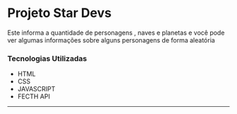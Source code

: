 # Projeto Star Devs 

Este informa a quantidade de personagens , naves e planetas
e você pode ver algumas informações sobre alguns personagens
de forma aleatória

### Tecnologias Utilizadas

- HTML 
- CSS 
- JAVASCRIPT
- FECTH API

<hr>
